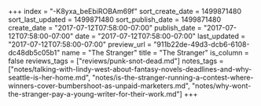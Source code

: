 +++
index = "-K8yxa_beEbiROBAm69f"
sort_create_date = 1499871480
sort_last_updated = 1499871480
sort_publish_date = 1499871480
create_date = "2017-07-12T07:58:00-07:00"
publish_date = "2017-07-12T07:58:00-07:00"
date = "2017-07-12T07:58:00-07:00"
last_updated = "2017-07-12T07:58:00-07:00"
preview_url = "911b22de-49d3-dcb6-6108-dc48db5c05b1"
name = "The Stranger"
title = "The Stranger"
is_column = false
reviews_tags = ["reviews/punk-snot-dead.md"]
notes_tags = ["notes/talking-with-lindy-west-about-fantasy-novels-deadlines-and-why-seattle-is-her-home.md", "notes/is-the-stranger-running-a-contest-where-winners-cover-bumbershoot-as-unpaid-marketers.md", "notes/why-wont-the-stranger-pay-a-young-writer-for-their-work.md"]
+++

